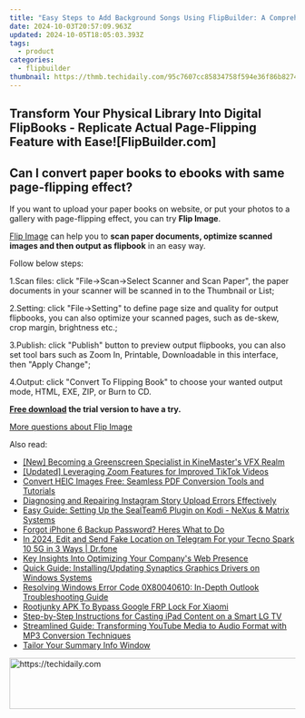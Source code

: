 ```yaml
---
title: "Easy Steps to Add Background Songs Using FlipBuilder: A Comprehensive Guide"
date: 2024-10-03T20:57:09.963Z
updated: 2024-10-05T18:05:03.393Z
tags:
  - product
categories:
  - flipbuilder
thumbnail: https://thmb.techidaily.com/95c7607cc85834758f594e36f86b8274633568f32ba37267dd79e6e802f121e2.png
---
```


## Transform Your Physical Library Into Digital FlipBooks - Replicate Actual Page-Flipping Feature with Ease![FlipBuilder.com]

## Can I convert paper books to ebooks with same page-flipping effect?

If you want to upload your paper books on website, or put your photos to a gallery with page-flipping effect, you can try **Flip Image**. 

[Flip Image](https://tools.techidaily.com/flipbuilder/products/) can help you to **scan paper documents, optimize scanned images and then output as flipbook** in an easy way.

Follow below steps:

1.Scan files: click "File->Scan->Select Scanner and Scan Paper", the paper documents in your scanner will be scanned in to the Thumbnail or List;

2.Setting: click "File->Setting" to define page size and quality for output flipbooks, you can also optimize your scanned pages, such as de-skew, crop margin, brightness etc.;

3.Publish: click "Publish" button to preview output flipbooks, you can also set tool bars such as Zoom In, Printable, Downloadable in this interface, then "Apply Change";

4.Output: click "Convert To Flipping Book" to choose your wanted output mode, HTML, EXE, ZIP, or Burn to CD.

**[Free download](https://tools.techidaily.com/flipbuilder/products/) the trial version to have a try.** 

[More questions about Flip Image](https://tools.techidaily.com/flipbuilder/products/)

<ins class="adsbygoogle"
     style="display:block"
     data-ad-format="autorelaxed"
     data-ad-client="ca-pub-7571918770474297"
     data-ad-slot="1223367746"></ins>

<ins class="adsbygoogle"
     style="display:block"
     data-ad-client="ca-pub-7571918770474297"
     data-ad-slot="8358498916"
     data-ad-format="auto"
     data-full-width-responsive="true"></ins>

<span class="atpl-alsoreadstyle">Also read:</span>
<div><ul>
<li><a href="https://extra-hints.techidaily.com/new-becoming-a-greenscreen-specialist-in-kinemasters-vfx-realm/"><u>[New] Becoming a Greenscreen Specialist in KineMaster's VFX Realm</u></a></li>
<li><a href="https://fox-access.techidaily.com/updated-leveraging-zoom-features-for-improved-tiktok-videos/"><u>[Updated] Leveraging Zoom Features for Improved TikTok Videos</u></a></li>
<li><a href="https://fox-zaraz.techidaily.com/convert-heic-images-free-seamless-pdf-conversion-tools-and-tutorials/"><u>Convert HEIC Images Free: Seamless PDF Conversion Tools and Tutorials</u></a></li>
<li><a href="https://techno-recovery.techidaily.com/diagnosing-and-repairing-instagram-story-upload-errors-effectively/"><u>Diagnosing and Repairing Instagram Story Upload Errors Effectively</u></a></li>
<li><a href="https://tech-revival.techidaily.com/easy-guide-setting-up-the-sealteam6-plugin-on-kodi-nexus-and-matrix-systems/"><u>Easy Guide: Setting Up the SealTeam6 Plugin on Kodi - NeXus & Matrix Systems</u></a></li>
<li><a href="https://ios-unlock.techidaily.com/forgot-iphone-6-backup-password-heres-what-to-do-by-drfone-ios/"><u>Forgot iPhone 6 Backup Password? Heres What to Do</u></a></li>
<li><a href="https://location-social.techidaily.com/in-2024-edit-and-send-fake-location-on-telegram-for-your-tecno-spark-10-5g-in-3-ways-drfone-by-drfone-virtual-android/"><u>In 2024, Edit and Send Fake Location on Telegram For your Tecno Spark 10 5G in 3 Ways | Dr.fone</u></a></li>
<li><a href="https://fox-zaraz.techidaily.com/key-insights-into-optimizing-your-companys-web-presence/"><u>Key Insights Into Optimizing Your Company's Web Presence</u></a></li>
<li><a href="https://hardware-updates.techidaily.com/quick-guide-installingupdating-synaptics-graphics-drivers-on-windows-systems/"><u>Quick Guide: Installing/Updating Synaptics Graphics Drivers on Windows Systems</u></a></li>
<li><a href="https://windows11.techidaily.com/resolving-windows-error-code-0x80040610-in-depth-outlook-troubleshooting-guide/"><u>Resolving Windows Error Code 0X80040610: In-Depth Outlook Troubleshooting Guide</u></a></li>
<li><a href="https://unlock-android.techidaily.com/rootjunky-apk-to-bypass-google-frp-lock-for-xiaomi-by-drfone-android/"><u>Rootjunky APK To Bypass Google FRP Lock For Xiaomi</u></a></li>
<li><a href="https://fox-zaraz.techidaily.com/step-by-step-instructions-for-casting-ipad-content-on-a-smart-lg-tv/"><u>Step-by-Step Instructions for Casting iPad Content on a Smart LG TV</u></a></li>
<li><a href="https://fox-zaraz.techidaily.com/streamlined-guide-transforming-youtube-media-to-audio-format-with-mp3-conversion-techniques/"><u>Streamlined Guide: Transforming YouTube Media to Audio Format with MP3 Conversion Techniques</u></a></li>
<li><a href="https://fox-zaraz.techidaily.com/tailor-your-summary-info-window/"><u>Tailor Your Summary Info Window</u></a></li>
</ul></div>

<!-- affiliate ads begin -->
<a href="https://aligracehair.sjv.io/c/5597632/1886073/19272" target="_top" id="1886073">
  <img src="//a.impactradius-go.com/display-ad/19272-1886073" border="0" alt="https://techidaily.com" width="728" height="90"/>
</a>
<img height="0" width="0" src="https://aligracehair.sjv.io/i/5597632/1886073/19272" style="position:absolute;visibility:hidden;" border="0" />
<!-- affiliate ads end -->

